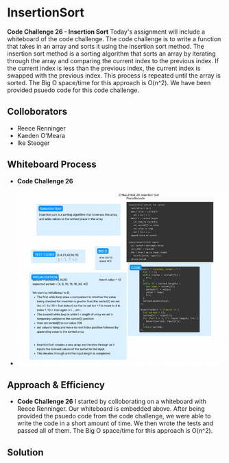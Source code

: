 # InsertionSort
<!-- Short summary or background information -->

**Code Challenge 26 - Insertion Sort**
Today's assignment will include a whiteboard of the code challenge. The code challenge is to write a function that takes in an array and sorts it using the insertion sort method. The insertion sort method is a sorting algorithm that sorts an array by iterating through the array and comparing the current index to the previous index. If the current index is less than the previous index, the current index is swapped with the previous index. This process is repeated until the array is sorted. The Big O space/time for this approach is O(n^2). We have been provided psuedo code for this code challenge.

## Colloborators

- Reece Renninger
- Kaeden O'Meara
- Ike Steoger

## Whiteboard Process
<!-- Embedded whiteboard image -->
- **Code Challenge 26**

- ![Whiteboard](/public/codeChallenge26Whiteboard.png)

## Approach & Efficiency
<!-- What approach did you take? Why? What is the Big O space/time for this approach? -->
- **Code Challenge 26**
I started by colloborating on a whiteboard with Reece Renninger. Our whiteboard is embedded above. After being provided the psuedo code from the code challenge, we were able to write the code in a short amount of time. We then wrote the tests and passed all of them. The Big O space/time for this approach is O(n^2).

## Solution
<!-- Show how to run your code, and examples of it in action -->
